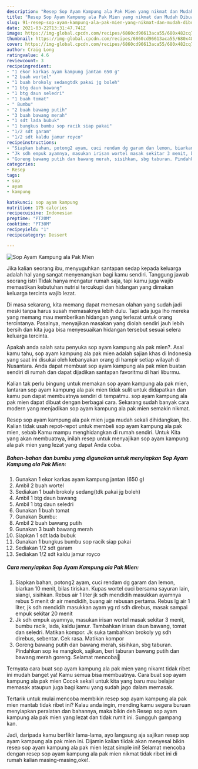 ```yaml
---
description: "Resep Sop Ayam Kampung ala Pak Mien yang nikmat dan Mudah Dibuat"
title: "Resep Sop Ayam Kampung ala Pak Mien yang nikmat dan Mudah Dibuat"
slug: 91-resep-sop-ayam-kampung-ala-pak-mien-yang-nikmat-dan-mudah-dibuat
date: 2021-03-22T13:31:47.741Z
image: https://img-global.cpcdn.com/recipes/6860cd96613aca55/680x482cq70/sop-ayam-kampung-ala-pak-mien-foto-resep-utama.jpg
thumbnail: https://img-global.cpcdn.com/recipes/6860cd96613aca55/680x482cq70/sop-ayam-kampung-ala-pak-mien-foto-resep-utama.jpg
cover: https://img-global.cpcdn.com/recipes/6860cd96613aca55/680x482cq70/sop-ayam-kampung-ala-pak-mien-foto-resep-utama.jpg
author: Craig Long
ratingvalue: 4.6
reviewcount: 3
recipeingredient:
- "1 ekor karkas ayam kampung jantan 650 g"
- "2 buah wortel"
- "1 buah brokoly sedangtdk pakai jg boleh"
- "1 btg daun bawang"
- "1 btg daun seledri"
- "1 buah tomat"
- " Bumbu"
- "2 buah bawang putih"
- "3 buah bawang merah"
- "1 sdt lada bubuk"
- "1 bungkus bumbu sop racik siap pakai"
- "1/2 sdt garam"
- "1/2 sdt kaldu jamur royco"
recipeinstructions:
- "Siapkan bahan, potong2 ayam, cuci rendam dg garam dan lemon, biarkan 10 menit, bilas tiriskan. Kupas wortel cuci bersama sayuran lain, siangi, sisihkan. Rebus air 1 liter jk sdh mendidih masukkan ayamnya rebus 5 menit dr air mendidih, buang air rebusan pertama. Rebus lg air 1 liter, jk sdh mendidih masukkan ayam yg rd sdh direbus, masak sampai empuk sekitar 20 menit"
- "Jk sdh empuk ayamnya, masukan irisan wortel masak sekitar 3 menit, bumbu racik, lada, kaldu jamur. Tambahkan irisan daun bawang, tomat dan seledri. Matikan kompor. Jk suka tambahkan brokoly yg sdh direbus, sebentar. Cek rasa. Matikan kompor"
- "Goreng bawang putih dan bawang merah, sisihkan, sbg taburan. Pindahkan sop ke mangkok, sajikan, beri taburan bawang putih dan bawang merah goreng. Selamat mencoba🙏"
categories:
- Resep
tags:
- sop
- ayam
- kampung

katakunci: sop ayam kampung 
nutrition: 175 calories
recipecuisine: Indonesian
preptime: "PT20M"
cooktime: "PT30M"
recipeyield: "1"
recipecategory: Dessert

---
```



![Sop Ayam Kampung ala Pak Mien](https://img-global.cpcdn.com/recipes/6860cd96613aca55/680x482cq70/sop-ayam-kampung-ala-pak-mien-foto-resep-utama.jpg)

Jika kalian seorang ibu, menyuguhkan santapan sedap kepada keluarga adalah hal yang sangat menyenangkan bagi kamu sendiri. Tanggung jawab seorang istri Tidak hanya mengatur rumah saja, tapi kamu juga wajib memastikan kebutuhan nutrisi tercukupi dan hidangan yang dimakan keluarga tercinta wajib lezat.

Di masa  sekarang, kita memang dapat memesan olahan yang sudah jadi meski tanpa harus susah memasaknya lebih dulu. Tapi ada juga lho mereka yang memang mau memberikan hidangan yang terlezat untuk orang tercintanya. Pasalnya, menyajikan masakan yang diolah sendiri jauh lebih bersih dan kita juga bisa menyesuaikan hidangan tersebut sesuai selera keluarga tercinta. 



Apakah anda salah satu penyuka sop ayam kampung ala pak mien?. Asal kamu tahu, sop ayam kampung ala pak mien adalah sajian khas di Indonesia yang saat ini disukai oleh kebanyakan orang di hampir setiap wilayah di Nusantara. Anda dapat membuat sop ayam kampung ala pak mien buatan sendiri di rumah dan dapat dijadikan santapan favoritmu di hari liburmu.

Kalian tak perlu bingung untuk memakan sop ayam kampung ala pak mien, lantaran sop ayam kampung ala pak mien tidak sulit untuk didapatkan dan kamu pun dapat membuatnya sendiri di tempatmu. sop ayam kampung ala pak mien dapat dibuat dengan berbagai cara. Sekarang sudah banyak cara modern yang menjadikan sop ayam kampung ala pak mien semakin nikmat.

Resep sop ayam kampung ala pak mien juga mudah sekali dihidangkan, lho. Kalian tidak usah repot-repot untuk membeli sop ayam kampung ala pak mien, sebab Kamu mampu menghidangkan di rumah sendiri. Untuk Kita yang akan membuatnya, inilah resep untuk menyajikan sop ayam kampung ala pak mien yang lezat yang dapat Anda coba.

<!--inarticleads1-->

##### Bahan-bahan dan bumbu yang digunakan untuk menyiapkan Sop Ayam Kampung ala Pak Mien:

1. Gunakan 1 ekor karkas ayam kampung jantan (650 g)
1. Ambil 2 buah wortel
1. Sediakan 1 buah brokoly sedang(tdk pakai jg boleh)
1. Ambil 1 btg daun bawang
1. Ambil 1 btg daun seledri
1. Gunakan 1 buah tomat
1. Gunakan  Bumbu:
1. Ambil 2 buah bawang putih
1. Gunakan 3 buah bawang merah
1. Siapkan 1 sdt lada bubuk
1. Gunakan 1 bungkus bumbu sop racik siap pakai
1. Sediakan 1/2 sdt garam
1. Sediakan 1/2 sdt kaldu jamur royco




<!--inarticleads2-->

##### Cara menyiapkan Sop Ayam Kampung ala Pak Mien:

1. Siapkan bahan, potong2 ayam, cuci rendam dg garam dan lemon, biarkan 10 menit, bilas tiriskan. Kupas wortel cuci bersama sayuran lain, siangi, sisihkan. Rebus air 1 liter jk sdh mendidih masukkan ayamnya rebus 5 menit dr air mendidih, buang air rebusan pertama. Rebus lg air 1 liter, jk sdh mendidih masukkan ayam yg rd sdh direbus, masak sampai empuk sekitar 20 menit
1. Jk sdh empuk ayamnya, masukan irisan wortel masak sekitar 3 menit, bumbu racik, lada, kaldu jamur. Tambahkan irisan daun bawang, tomat dan seledri. Matikan kompor. Jk suka tambahkan brokoly yg sdh direbus, sebentar. Cek rasa. Matikan kompor
1. Goreng bawang putih dan bawang merah, sisihkan, sbg taburan. Pindahkan sop ke mangkok, sajikan, beri taburan bawang putih dan bawang merah goreng. Selamat mencoba🙏




Ternyata cara buat sop ayam kampung ala pak mien yang nikamt tidak ribet ini mudah banget ya! Kamu semua bisa membuatnya. Cara buat sop ayam kampung ala pak mien Cocok sekali untuk kita yang baru mau belajar memasak ataupun juga bagi kamu yang sudah jago dalam memasak.

Tertarik untuk mulai mencoba membikin resep sop ayam kampung ala pak mien mantab tidak ribet ini? Kalau anda ingin, mending kamu segera buruan menyiapkan peralatan dan bahannya, maka bikin deh Resep sop ayam kampung ala pak mien yang lezat dan tidak rumit ini. Sungguh gampang kan. 

Jadi, daripada kamu berfikir lama-lama, ayo langsung aja sajikan resep sop ayam kampung ala pak mien ini. Dijamin kalian tiidak akan menyesal bikin resep sop ayam kampung ala pak mien lezat simple ini! Selamat mencoba dengan resep sop ayam kampung ala pak mien nikmat tidak ribet ini di rumah kalian masing-masing,oke!.

